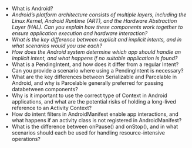 - What is Android?
- _Android’s platform architecture consists of multiple layers, including the Linux Kernel, Android Runtime (ART), and the Hardware Abstraction Layer (HAL). Can you explain how these components work together to ensure application execution and hardware interaction?_
- _What is the key difference between explicit and implicit intents, and in what scenarios would you use each?_
- _How does the Android system determine which app should handle an implicit intent, and what happens if no suitable application is found?_
- What is a PendingIntent, and how does it differ from a regular Intent? Can you provide a scenario where using a PendingIntent is necessary?
- What are the key differences between Serializable and Parcelable in Android, and why is Parcelable generally preferred for passing databetween components?
- Why is it important to use the correct type of Context in Android applications, and what are the potential risks of holding a long-lived reference to an Activity Context? 
- How do intent filters in AndroidManifest enable app interactions, and what happens if an activity class is not registered in AndroidManifest?
- What is the difference between onPause() and onStop(), and in what scenarios should each be used for handling resource-intensive operations?